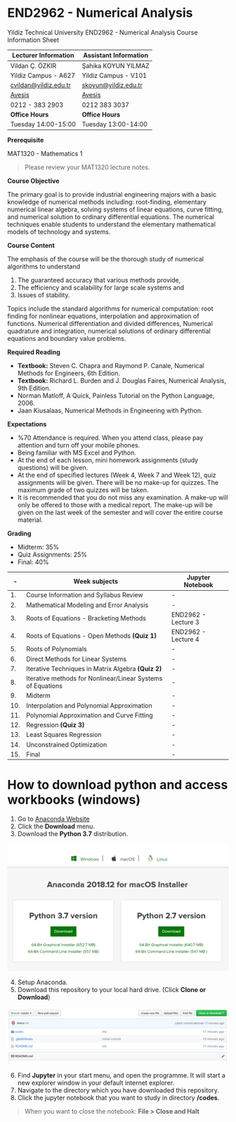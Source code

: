 # END2962 - Numerical Analysis

Yildiz Technical University
END2962 - Numerical Analysis
Course Information Sheet


**Lecturer Information**                    | **Assistant Information**
--------------------------------------------|--------------------------------
Vildan Ç. ÖZKIR                             | Şahika KOYUN YILMAZ
Yildiz Campus - A627                        | Yildiz Campus - V101
cvildan@yildiz.edu.tr                       | skoyun@yildiz.edu.tr
[Avesis](www.avesis.yildiz.edu.tr/cvildan)  | [Avesis](www.avesis.yildiz.edu.tr/skoyun)
0212 - 383 2903                             | 0212 383 3037
**Office Hours**                            | **Office Hours**
Tuesday 14:00\-15:00                        | Tuesday 13:00\-14:00


**Prerequisite**

MAT1320 - Mathematics 1
>Please review your MAT1320 lecture notes.

**Course Objective**

The primary goal is to provide industrial engineering majors with a basic knowledge of numerical methods including: root-finding, elementary numerical linear algebra, solving systems of linear equations, curve fitting, and numerical solution to ordinary differential equations. The numerical techniques enable students to understand the elementary mathematical models of technology and systems.


**Course Content**

The emphasis of the course will be the thorough study of numerical algorithms to understand

1. The guaranteed accuracy that various methods provide,
2. The efficiency and scalability for large scale systems and
3. Issues of stability.

Topics include the standard algorithms for numerical computation: root finding for nonlinear equations, interpolation and approximation of functions. Numerical differentiation and divided differences, Numerical quadrature and integration, numerical solutions of ordinary differential equations and boundary value problems.

**Required Reading**
- **Textbook:** Steven C. Chapra and Raymond P. Canale, Numerical Methods for Engineers, 6th Edition.
- **Textbook:** Richard L. Burden and J. Douglas Faires, Numerical Analysis, 9th Edition.
- Norman Matloff, A Quick, Painless Tutorial on the Python Language, 2006.
- Jaan Kiusalaas, Numerical Methods in Engineering with Python.

**Expectations**

- %70 Attendance is required. When you attend class, please pay attention and turn off your mobile phones.
- Being familiar with MS Excel and Python.
- At the end of each lesson, mini homework assignments (study questions) will be given.
- At the end of specified lectures (Week 4, Week 7 and Week 12), quiz assignments will be given. There will be no make-up for quizzes. The maximum grade of two quizzes will be taken.
- It is recommended that you do not miss any examination. A make-up will only be offered to those with a medical report. The make-up will be given on the last week of the semester and will cover the entire course material.


**Grading**

- Midterm: 35\%
- Quiz Assignments: 25\%
- Final: 40\%

-|**Week subjects** | **Jupyter Notebook**
-|------------------|------------------
1. | Course Information and Syllabus Review| -
2. | Mathematical Modeling and Error Analysis| -
3. | Roots of Equations - Bracketing Methods | END2962 - Lecture 3
4. | Roots of Equations - Open Methods **(Quiz 1)**| END2962 - Lecture 4
5. | Roots of Polynomials | -
6. | Direct Methods for Linear Systems | -
7. | Iterative Techniques in Matrix Algebra **(Quiz 2)** | -
8. | Iterative methods for Nonlinear/Linear Systems of Equations | -
9. | Midterm | -
10.| Interpolation and Polynomial Approximation | -
11.| Polynomial Approximation and Curve Fitting | -
12.| Regression **(Quiz 3)**| -
13.| Least Squares Regression | -
14.| Unconstrained Optimization | -
15.| Final | -




# How to download python and access workbooks (windows)

 1. Go to [Anaconda Website](www.anaconda.com)
 2. Click the **Download** menu.
 3. Download the **Python 3.7** distribution.

 ![Anaconda](/codes/images/readme/anaconda.PNG)

 4. Setup Anaconda.
 5. Download this repository to your local hard drive. (Click **Clone or Download**)

 ![DownloadRepository](/codes/images/readme/clone.PNG)

 6. Find **Jupyter** in your start menu, and open the programme. It will start a new explorer window in your default internet explorer.
 7. Navigate to the directory which you have downloaded this repository.
 8. Click the jupyter notebook that you want to study in directory **/codes**.

 > When you want to close the notebook: **File > Close and Halt**
